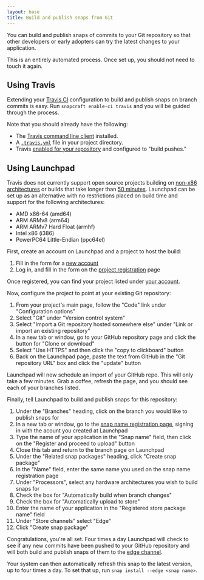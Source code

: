 ```yaml
---
layout: base
title: Build and publish snaps from Git
---
```


You can build and publish snaps of commits to your Git repository so that other developers or early adopters can try the latest changes to your application.

This is an entirely automated process. Once set up, you should not need to touch it again.

## Using Travis

Extending your [Travis CI](https://travis-ci.org/) configuration to build and publish snaps on branch commits is easy. Run `snapcraft enable-ci travis` and you will be guided through the process.

Note that you should already have the following:
- The [Travis command line client](https://github.com/travis-ci/travis.rb#installation) installed.
- A [`.travis.yml`](https://docs.travis-ci.com/user/getting-started/) file in your project directory.
- Travis [enabled for your repository](https://travis-ci.org/profile/) and configured to "build pushes."

## Using Launchpad

Travis does not currently support open source projects building on [non-x86 architectures](https://docs.travis-ci.com/user/ci-environment/#Virtualization-environments) or builds that take longer than [50 minutes](https://docs.travis-ci.com/user/customizing-the-build#Build-Timeouts). Launchpad can be set up as an alternative with no restrictions placed on build time and support for the following architectures:
 - AMD x86-64 (amd64)
 - ARM ARMv8 (arm64)
 - ARM ARMv7 Hard Float (armhf)
 - Intel x86 (i386)
 - PowerPC64 Little-Endian (ppc64el)

First, create an account on Launchpad and a project to host the build:
1. Fill in the form for a [new account](https://launchpad.net/+login)
1. Log in, and fill in the form on the [project registration](https://launchpad.net/projects/+new) page

Once registered, you can find your project listed under [your account](https://launchpad.net/~/+related-projects).

Now, configure the project to point at your existing Git repository:

1. From your project's main page, follow the "Code" link under "Configuration options"
1. Select "Git" under "Version control system"
1. Select "Import a Git repository hosted somewhere else" under "Link or import an existing repository"
1. In a new tab or window, go to your GitHub repository page and click the button for "Clone or download"
1. Select "Use HTTPS" and then click the "copy to clickboard" button
1. Back on the Launchpad page, paste the text from GitHub in the "Git repository URL" box and click the "update" button

Launchpad will now schedule an import of your GitHub repo. This will only take a few minutes. Grab a coffee, refresh the page, and you should see each of your branches listed.

Finally, tell Launchpad to build and publish snaps for this repository:

1. Under the "Branches" heading, click on the branch you would like to publish snaps for
1. In a new tab or window, go to the [snap name registration page](https://dashboard.snapcraft.io/dev/snaps/register-name/), signing in with the acount you created at Launchpad
1. Type the name of your application in the "Snap name" field, then click on the "Register and proceed to upload" button
1. Close this tab and return to the branch page on Launchpad
1. Under the "Related snap packages" heading, click "Create snap package"
1. In the "Name" field, enter the same name you used on the snap name registration page
1. Under "Processors", select any hardware architectures you wish to build snaps for
1. Check the box for "Automatically build when branch changes"
1. Check the box for "Automatically upload to store"
1. Enter the name of your application in the "Registered store package name" field
1. Under "Store channels" select "Edge"
1. Click "Create snap package"

Congratulations, you're all set. Four times a day Launchpad will check to see if any new commits have been pushed to your GitHub repository and will both build and publish snaps of them to the [edge channel](/reference/channels).

Your system can then automatically refresh this snap to the latest version, up to four times a day. To set that up, run `snap install --edge <snap name>`.